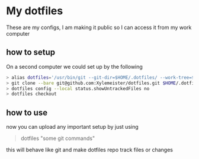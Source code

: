 # My dotfiles 

These are my configs, I am making it public so I can access it from my work computer 



## how to setup 

On a second computer we could set up by the following

```bash
> alias dotfiles='/usr/bin/git --git-dir=$HOME/.dotfiles/ --work-tree=$HOME'
> git clone --bare git@github.com:Xylemeister/dotfiles.git $HOME/.dotfiles
> dotfiles config --local status.showUntrackedFiles no
> dotfiles checkout
```


## how to use 

now you can upload any important setup by just using 

> dotfiles "some git commands"

this will behave like git and make dotfiles repo track files or changes
